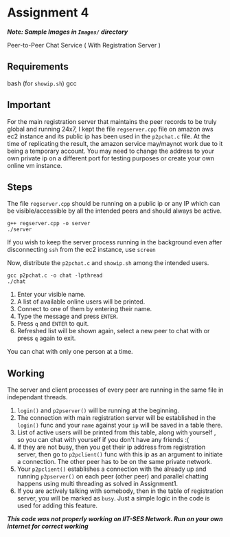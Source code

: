 # Assignment 4

***Note: Sample Images in `Images/` directory***

Peer-to-Peer Chat Service ( With Registration Server )

## Requirements
bash (for `showip.sh`)
gcc 

## Important
For the main registration server that maintains the peer records to be truly global and running 24x7, I kept the file `regserver.cpp` file on amazon aws ec2 instance and its public ip has been used in the `p2pchat.c` file. 
At the time of replicating the result, the amazon service may/maynot work due to it being a temporary account. You may need to change the address to your own private ip on a different port for testing purposes or create your own online vm instance.

## Steps
The file `regserver.cpp` should be running on a public ip or any IP which can be visible/accessible by all the intended peers and should always be active.  
```
g++ regserver.cpp -o server
./server
```
If you wish to keep the server process running in the background even after disconnecting `ssh` from the ec2 instance, use `screen`

Now, distribute the `p2pchat.c` and `showip.sh` among the intended users.
```
gcc p2pchat.c -o chat -lpthread
./chat
```

1. Enter your visible name.
2. A list of available online users will be printed.
3. Connect to one of them by entering their name.
4. Type the message and press `ENTER`.
5. Press `q` and `ENTER` to quit.
6. Refreshed list will be shown again, select a new peer to chat with or press `q` again to exit.

You can chat with only one person at a time.

## Working
The server and client processes of every peer are running in the same file in independant threads.
1. `login()` and `p2pserver()` will be running at the beginning.
2. The connection with main registration server will be established in the `login()` func and your `name` against your `ip` will be saved in a table there.
3. List of active users will be printed from this table, along with yourself , so you can chat with yourself if you don't have any friends :(
4. If they are not busy, then you get their ip address from registration server, then go to `p2pclient()` func with this ip as an argument to initiate a connection. The other peer has to be on the same private network.
5. Your `p2pclient()` establishes a connection with the already up and running `p2pserver()` on each peer (other peer) and parallel chatting happens using multi threading as solved in Assignment1.
6. If you are actively talking with somebody, then in the table of registration server, you will be marked as `busy`. Just a simple logic in the code is used for adding this feature.

***This code was not properly working on IIT-SES Network. Run on your own internet for correct working***
